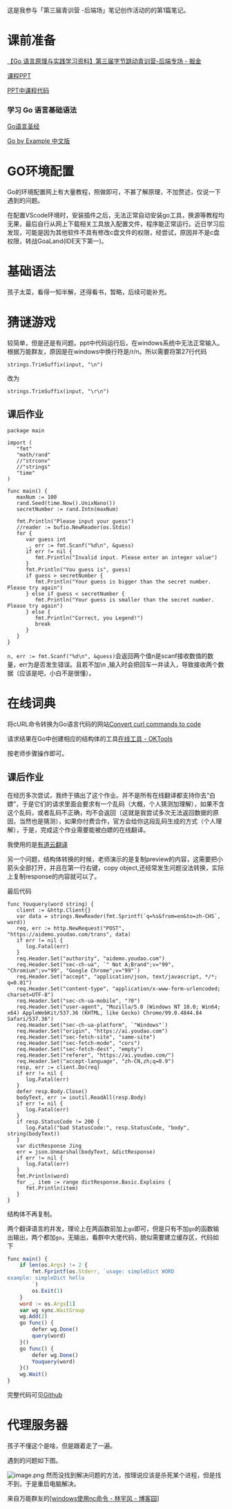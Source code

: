 这是我参与「第三届青训营 -后端场」笔记创作活动的的第1篇笔记。

# 课前准备
[【Go 语言原理与实践学习资料】第三届字节跳动青训营-后端专场 - 掘金](https://juejin.cn/post/7093721879462019102)

[课程PPT](https://bytedance.feishu.cn/file/boxcnQnHXuDOdzd8CqVid7nQLmg?source_type=message&from=message)

[PPT中课程代码](https://github.com/wangkechun/go-by-example)
### 学习 Go 语言基础语法
[Go语言圣经](https://books.studygolang.com/gopl-zh/)

[Go by Example 中文版](https://gobyexample-cn.github.io/)
# GO环境配置
Go的环境配置网上有大量教程，照做即可，不甚了解原理，不加赘述，仅说一下遇到的问题。

在配置VScode环境时，安装插件之后，无法正常自动安装go工具，换源等教程均无果，最后自行从网上下载相关工具放入配置文件，程序能正常运行。近日学习后发现，可能是因为其他软件不具有修改c盘文件的权限，经尝试，原因并不是c盘权限，转战GoaLand(IDE天下第一)。
# 基础语法
孩子太菜，看得一知半解，还得看书，暂略，后续可能补充。
# 猜谜游戏
较简单，但是还是有问题。ppt中代码运行后，在windows系统中无法正常输入。根据万能群友，原因是在windows中换行符是/r/n。所以需要将第27行代码

`strings.TrimSuffix(input, "\n")`

改为

`strings.TrimSuffix(input, "\r\n")`

## 课后作业

```
package main

import (
   "fmt"
   "math/rand"
   //"strconv"
   //"strings"
   "time"
)

func main() {
   maxNum := 100
   rand.Seed(time.Now().UnixNano())
   secretNumber := rand.Intn(maxNum)

   fmt.Println("Please input your guess")
   //reader := bufio.NewReader(os.Stdin)
   for {
      var guess int
      _, err := fmt.Scanf("%d\n", &guess)
      if err != nil {
         fmt.Println("Invalid input. Please enter an integer value")
      }
      fmt.Println("You guess is", guess)
      if guess > secretNumber {
         fmt.Println("Your guess is bigger than the secret number. Please try again")
      } else if guess < secretNumber {
         fmt.Println("Your guess is smaller than the secret number. Please try again")
      } else {
         fmt.Println("Correct, you Legend!")
         break
      }
   }
}
```
`n, err := fmt.Scanf("%d\n", &guess)`会返回两个值n是scanf接收数值的数量，err为是否发生错误。且若不加\n ,输入时会把回车一并读入，导致接收两个数据（应该是吧，小白不是很懂）。

# 在线词典
将cURL命令转换为Go语言代码的网站[Convert curl commands to code](https://curlconverter.com/)

请求结果在Go中创建相应的结构体的工具[在线工具 - OKTools](https://oktools.net/json2go/)

按老师步骤操作即可。

## 课后作业

在经历多次尝试，我终于搞出了这个作业。并不是所有在线翻译都支持你去“白嫖”，于是它们的请求里面会要求有一个乱码（大概，个人猜测加理解），如果不含这个乱码，或者乱码不正确，均不会返回（这就是我尝试多次无法返回数据的原因，当然也是猜测），如果你付费合作，官方会给你这段乱码生成的方式（个人理解），于是，完成这个作业需要能被白嫖的在线翻译。

我使用的是[有道云翻译](https://ai.youdao.com/product-fanyi-text.s)

另一个问题，结构体转换的时候，老师演示的是复制preview的内容，这需要把小箭头全部打开，并且在第一行右键，copy object,还经常发生问题没法转换，实际上复制response的内容就可以了。

最后代码
```
func Youquery(word string) {
   client := &http.Client{}
   var data = strings.NewReader(fmt.Sprintf(`q=%s&from=en&to=zh-CHS`, word))
   req, err := http.NewRequest("POST", "https://aidemo.youdao.com/trans", data)
   if err != nil {
      log.Fatal(err)
   }
   req.Header.Set("authority", "aidemo.youdao.com")
   req.Header.Set("sec-ch-ua", `" Not A;Brand";v="99", "Chromium";v="99", "Google Chrome";v="99"`)
   req.Header.Set("accept", "application/json, text/javascript, */*; q=0.01")
   req.Header.Set("content-type", "application/x-www-form-urlencoded; charset=UTF-8")
   req.Header.Set("sec-ch-ua-mobile", "?0")
   req.Header.Set("user-agent", "Mozilla/5.0 (Windows NT 10.0; Win64; x64) AppleWebKit/537.36 (KHTML, like Gecko) Chrome/99.0.4844.84 Safari/537.36")
   req.Header.Set("sec-ch-ua-platform", `"Windows"`)
   req.Header.Set("origin", "https://ai.youdao.com")
   req.Header.Set("sec-fetch-site", "same-site")
   req.Header.Set("sec-fetch-mode", "cors")
   req.Header.Set("sec-fetch-dest", "empty")
   req.Header.Set("referer", "https://ai.youdao.com/")
   req.Header.Set("accept-language", "zh-CN,zh;q=0.9")
   resp, err := client.Do(req)
   if err != nil {
      log.Fatal(err)
   }
   defer resp.Body.Close()
   bodyText, err := ioutil.ReadAll(resp.Body)
   if err != nil {
      log.Fatal(err)
   }
   if resp.StatusCode != 200 {
      log.Fatal("bad StatusCode:", resp.StatusCode, "body", string(bodyText))
   }
   var dictResponse Jing
   err = json.Unmarshal(bodyText, &dictResponse)
   if err != nil {
      log.Fatal(err)
   }
   fmt.Println(word)
   for _, item := range dictResponse.Basic.Explains {
      fmt.Println(item)
   }
}
```

结构体不再复制。

两个翻译语言的并发，理论上在两函数前加上`go`即可，但是只有不加`go`的函数输出输出，两个都加`go`，无输出，看群中大佬代码，貌似需要建立缓存区，代码如下


```js
func main() {
	if len(os.Args) != 2 {
		fmt.Fprintf(os.Stderr, `usage: simpleDict WORD
example: simpleDict hello
		`)
		os.Exit(1)
	}
	word := os.Args[1]
	var wg sync.WaitGroup
	wg.Add(2)
	go func() {
		defer wg.Done()
		query(word)
	}()
	go func() {
		defer wg.Done()
		Youquery(word)
	}()
	wg.Wait()
}
```
完整代码可见[Github](https://github.com/Moonhoro/Go-Study-notes/blob/main/Day1%20work/simpledict.go)

# 代理服务器

孩子不懂这个是啥，但是跟着走了一遍。

遇到的问题如下图。

![image.png](https://p3-juejin.byteimg.com/tos-cn-i-k3u1fbpfcp/eb79dbe973924f86a924a4a3509378dc~tplv-k3u1fbpfcp-watermark.image?)
然而没找到解决问题的方法，按理说应该是杀死某个进程，但是找不到，于是重启电脑解决。

来自万能群友的[[windows使用nc命令 - 林宇风 - 博客园]](https://www.cnblogs.com/linyufeng/p/13206252.html)
